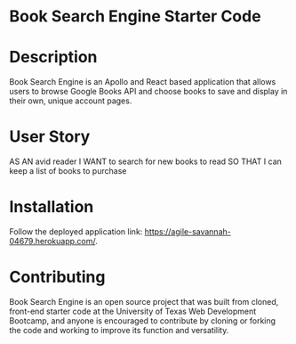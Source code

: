 # Book Search Engine Starter Code


# Description
Book Search Engine is an Apollo and React based application that allows users to browse Google Books API and choose books to save and display in their own, unique account pages.

# User Story
AS AN avid reader
I WANT to search for new books to read
SO THAT I can keep a list of books to purchase

# Installation
Follow the deployed application link: https://agile-savannah-04679.herokuapp.com/.

# Contributing
Book Search Engine is an open source project that was built from cloned, front-end starter code at the University of Texas Web Development Bootcamp, and anyone is encouraged to contribute by cloning or forking the code and working to improve its function and versatility.
